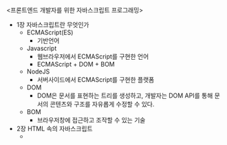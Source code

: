 <프론트엔드 개발자를 위한 자바스크립트 프로그래밍>

- 1장 자바스크립트란 무엇인가
  - ECMAScript(ES)
    - 기반언어
  - Javascript
    - 웹브라우저에서 ECMAScript를 구현한 언어
    - ECMAScript + DOM + BOM
  - NodeJS
    - 서버사이드에서 ECMAScript를 구현한 플랫폼
  - DOM
    - DOM은 문서를 표현하는 트리를 생성하고, 개발자는 DOM API를 통해 문서의 콘텐츠와 구조를 자유롭게 수정할 수 있다.
  - BOM
    - 브라우저창에 접근하고 조작할 수 있는 기술
- 2장 HTML 속의 자바스크립트
  - <script> 태그의 로딩
    - 여러 <script>가 있으면 위에서부터 순서대로 로딩된다.
    - <script> 태그에 defer 속성을 쓰면 페이지 렌더링 후에 로딩한다.
    - <script> 태그에 async 속성을 쓰면 비동기로 렌더링한다.
  - <script> 태그의 위치
    - <head></head> 안에 있으면 페이지 렌더링을 지연시킨다.
    - <body></body> 맨 끝에 넣으면 페이지 렌더링이 먼저 실행된다.
  - 외부파일(src속성)의 장점
    - js코드 관리가 쉽다.
    - 브라우저가 외부파일을 캐싱한다.
  - 문서모드
    - 기본은 비표준 쿽스모드
    - HTML5에서 <!DOCTYPE html>로 시작하면 표준모드
  - <noscript> 태그
    - 자바스크립트 기능이 꺼졌거나 지원하지 않는 브라우저에서 <noscript></noscript> 안에 있는 내용을 보여주게 한다.
- 3장 언어의 기초
  - 문법
    - 스트릭트 모드
      - 파일이나 함수 첫줄에 "use strict"
      - 스트릭트 모드에서는 안전하지 않은 동작이 예상되는 곳에서 에러를 발생시킨다.
    - 문장의 끝에 세미콜론을 꼭 쓰자.
      - 세미콜론을 안 쓰면 자바스크립트 압축 과정에서 문제가 발생할 수 있다.
  - 변수
    - 함수에선 되도록 변수 선언에 var를 쓰자.
      - 의도를 명확히 할 수 있고, 실수를 예방한다.
  - 데이터타입
    - 원시타입
      - Boolean(true, false)
      - String("a", ...)
      - Number(1, 1.0, ...)
      - Object({a:1}, ...)
      - Null(null)
      - Undefined(undefined)
    - typeof 반환값
      - Boolean : "boolean"
      - String : "string"
      - Number(Infinity, -Infinity, NaN 포함) : "number"
      - Object(Null 포함) : "object"
      - Undefined : "undefined"
      - Function : "function"
    - Boolean() 반환값
      - Boolean : false -> false
      - String : "" -> false
      - Number
        - 0 -> false
        - NaN -> false
      - Object : null -> false
      - Undefined : 항상 -> false
    - 부동소수점 타입의 비교연산을 주의하자.
      - 0.1 + 0.2 == 0.3 // false
    - isNaN() 반환값
      - Boolean : 항상 -> false
      - String
        - "" -> false
        - 숫자로 만들 수 있으면 -> false
      - Number : NaN -> true
      - Object
        - null -> false
        - 그 외 -> valueOf() 값에 따라 결정
      - Undefined : 항상 -> true
    - Number() 함수의 반환값
      - Boolean
        - true -> 1
        - false -> 0
      - String
        - "" -> 0
        - 숫자로 만들 수 있으면 -> 숫자
        - 그 외 -> NaN
      - Number
        - NaN -> NaN
        - 그 외 -> 숫자
      - Object
        - null -> 0
        - 그 외 -> valueOf() 값
      - Undefined : 항상 -> NaN
    - 숫자 파싱 함수
      - 문자열을 숫자로 바꿀 때 사용한다.
      - 항상 10진수 기준으로 파싱한다.
      - parseInt() 반환값
        - "" -> NaN
        - "1234blue" -> 1234
        - "0xA" -> 10
        - parseInt(A, 16) -> 10
        - parseInt()의 두번째 매개변수(진법)를 꼭 넣자.
          - 혹시 모를 에러를 예방하기 위해
      - parseFloat() 반환값
        - "" -> NaN
        - "0xA" -> 0
        - "22.5.34" -> 22.5
        - "10.0" -> 10
        - parseFloat()은 진법 매개변수가 없다.
    - Number.toString() 반환값
      - 첫번째 매개변수(진법)에 따라 출력이 다르다.
      - n = 10;
      - n.toString() -> "10"
      - n.toString(2) -> "1010"
      - n.toString(5) -> "20"
    - String() 반환값
      - 항상 문자열을 반환한다.
      - Boolean : 항상 -> "불리언값"
      - Number : 항상 -> "숫자값"
      - String : 항상 -> 값 그대로
      - Object
        - null -> "null"
        - 그 외 -> toString() 값
      - Undefined :  항상 -> "undefined"
    - Object
      - 모든 객체의 원형
      - 메소드
        - constructor() : 생성자
        - hasOwnProperty(propertyName) : 
        - isPrototypeOf(object)
        - propertyIsEnumerable(propertyName)
        - toLocaleString()
        - toString()
        - valueOf()
    - 비트 연산자(|, &, >>, <<, >>>, <<<)
      - 양의 정수 10의 표현은 1010
      - 음의 정수 10의 표현은 1010 -> 1의 보수 -> 1 더하기
      - Number(10).toString(2) -> "1010"
      - Number(-10).toString(2) -> "-1010"
      - 비트 NOT 연산자의 반환값
        - 숫자 부호를 바꾼 후 1을 뺀 결과
        - ~25 // -26
        - ~-26 // 25
      - 시프트 연산자의 반환값
        - 2 << 5 // 64 = 2^6
        - 64 >> 5 // 2 = 2^1
    - 논리 연산자(!, &&, ||)
      - 논리 NOT 연산자의 반환값
        - Boolean()의 반대값
      - 논리 AND 연산자의 반환값
        - Boolean(첫번째 피연산자)가 true면 -> 두번째 피연산자를 반환
        - Boolean(첫번째 피연산자)가 false면 -> 첫번째 피연산자를 반환
      - 논리 OR 연산자의 반환값U
        - Boolean(첫번째 피연산자)가 true면 -> 첫번째 피연산자를 반환
        - Boolean(첫번째 피연산자)가 false면 -> 두번째 피연산자를 반환
    - 비교 연산자(<=, >=, <, >)의 반환값
      - isNaN(두 피연산자)이 false면 -> 숫자로 바꾸어 비교한다.
      - isNaN(두 피연산자)이 true이고 피연산자 둘 다 문자열이면 -> 아스키코드값으로 비교한다.
      - isNaN(두 피연산자)에서 하나는 false이고 하나는 객체면 -> 객체의 valueOf()와 비교한다.
      - isNaN(두 피연산자)에서 하나라도 true면 -> 항상 false
    - 동일 연산자(==)의 반환값
      - 피연산자를 비교하기 전에 타입을 강제변환 시킨다. (type coercion)
      - isNaN(두 피연산자)이 false면 -> 숫자로 바꾸어 비교한다.
      - isNaN(두 피연산자)이 true이고 피연산자 둘 다 문자열이면 -> 아스키코드값으로 비교한다.
      - isNaN(두 피연산자)에서 하나는 false이고 하나는 객체면 -> 객체의 valueOf()와 비교한다.
      - isNaN(두 피연산자)에서 하나라도 true면 -> 항상 false
      - 두 피연산자가 모두 객체면 -> 두 객체의 참조로 비교한다.
      - 예외적으로 null, undefined는 -> 다른 값으로 변환하지 않고 비교한다.
      - 예외적으로 null == undefined -> true
    - 일치 연산자(===)의 반환값
      - 타입을 강제변환 시키지 않고 비교한다.
      - 두 피연산자가 모두 객체면 -> 두 객체의 참조로 비교한다.
      - 예상하기 어려운 에러 발생을 예방하기 위해 일치 연산자를 쓰자.
    - 
  - 문장
    - with문의 성능
      - 성능에 악영향이 있고 디버깅도 어렵기 때문에 쓰지 않는 게 좋다.
    - switch문의 유연함
      - case절에 표현식을 쓸 수 있어서 유연하다.
  - 함수
    - 매개변수가 유연하다.
      - js의 함수 매개변수는 arguments라는 배열로 들어오기 때문에 시그니처에서 선언된 개수와 상관 없이 매개변수를 마음대로 넘길 수 있다.
      - function fun(a, b) {...} 에서 arguments[1] = 10으로 바꾸면 b도 10이 된다. 하지만 b = 20으로 바꾸면 arguments[1]은 바뀌지 않는다. arguments에서 이름붙은 매개변수로의 단방향 반영이기 때문이다.
    - 오버로딩이 없다.
      - 함수명만 같으면 마지막 함수가 이전 함수를 덮어쓴다.
- 4장 변수와 스코프, 메모리
  - asd
